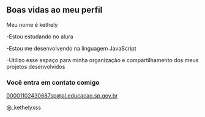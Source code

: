 ## Boas vidas ao meu perfil

Meu nome é kethely

-Estou estudando no alura


-Estou me desenvolvendo na linguagem JavaScript

-Utilizo esse espaço para minha organização e compartilhamento dos meus projetos desenvolvidos

### Você entra em contato comigo

00001102430687sp@al.educacao.sp.gov.br

@_kethelyxss
